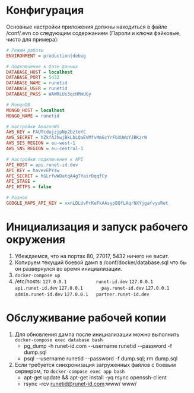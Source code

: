 # Конфигурация

Основные настройки приложения должны находиться в файле /conf/.evn
со следующим содержанием (Пароли и ключи фэйковые, чисто для примера):

```ini
# Режим работы
ENVIRONMENT = production|debug

# Подключение к базе данных
DATABASE_HOST = localhost
DATABASE_PORT = 5432
DATABASE_NAME = runetid
DATABASE_USER = runetid
DATABASE_PASS = WAWRLUs3qcHMmUGy

# MongoDB
MONGO_HOST = localhost
MONGO_NAME = runetid

# Настройки AmazonWS
AWS_KEY = FAUTcdujzjpNp2bzteYC
AWS_SECRET = hZkfAJhwjBkLbLQaEVMfvMmGcYrFbXUWoYJBKzrW
AWS_SES_REGION = eu-west-1
AWS_SNS_REGION = eu-central-1

# Настройки подключения к API
API_HOST = api.runet-id.dev
API_KEY = havevEPYsw
API_SECRET = hGLrfwWDatqA4gTYairDqqfCy
API_STAGE =
API_HTTPS = false

# Разное
GOOGLE_MAPS_API_KEY = xxnLDLUvPrKeFkAAsypBQfLAqrNXYjgafvyoRet
```

# Инициализация и запуск рабочего окружения

1. Убеждаемся, что на портах 80, 27017, 5432 ничего не висит.
2. Копируем текущий боевой дамп в /conf/docker/database.sql
   что бы он развернулся во время инициализации.
3. `docker-compose up`
4. /etc/hosts:
   `127.0.0.1           runet-id.dev`
   `127.0.0.1       api.runet-id.dev`
   `127.0.0.1       pay.runet-id.dev`
   `127.0.0.1     admin.runet-id.dev`
   `127.0.0.1   partner.runet-id.dev`

# Обслуживание рабочей копии

1. Для обновления дампа после инициализации можно выполнить `docker-compose exec database bash`
   * pg_dump -h runet-id.com --username runetid --password -f dump.sql
   * psql --username runetid --password -f dump.sql; rm dump.sql
2. Если требуется синхронизация загруженных файлов с боевым сервером, то `docker-compose exec app bash`
   * apt-get update && apt-get install -yq rsync openssh-client
   * rsync -rcv runetid@runet-id.com:www/ www/
